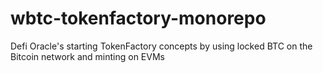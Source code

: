 # wbtc-tokenfactory-monorepo
Defi Oracle's starting TokenFactory concepts by using locked BTC on the Bitcoin network and minting on EVMs
